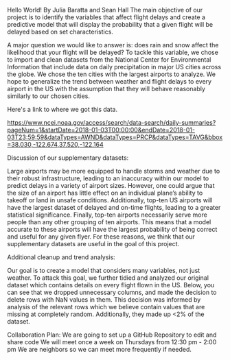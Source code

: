 Hello World! By Julia Baratta and Sean Hall
The main objective of our project is to identify the variables that affect flight delays and create a predictive model that will display the probability that a given flight will be delayed based on set characteristics.

 

A major question we would like to answer is: does rain and snow affect the likelihood that your flight will be delayed? To tackle this variable, we chose to import and clean datasets from the National Center for Environmental Information that include data on daily precipitation in major US cities across the globe. We chose the ten cities with the largest airports to analyze. We hope to generalize the trend between weather and flight delays to every airport in the US with the assumption that they will behave reasonably similarly to our chosen cities.

 

Here's a link to where we got this data.

 

https://www.ncei.noaa.gov/access/search/data-search/daily-summaries?pageNum=1&startDate=2018-01-03T00:00:00&endDate=2018-01-03T23:59:59&dataTypes=AWND&dataTypes=PRCP&dataTypes=TAVG&bbox=38.030,-122.674,37.520,-122.164

 

Discussion of our supplementary datasets:

Large airports may be more equipped to handle storms and weather due to their robust infrastructure, leading to an inaccuracy within our model to predict delays in a variety of airport sizes. However, one could argue that the size of an airport has little effect on an individual plane’s ability to takeoff or land in unsafe conditions. Additionally, top-ten US airports will have the largest dataset of delayed and on-time flights, leading to a greater statistical significance. Finally, top-ten airports necessarily serve more people than any other grouping of ten airports. This means that a model accurate to these airports will have the largest probability of being correct and useful for any given flyer. For these reasons, we think that our supplementary datasets are useful in the goal of this project.

 

Additional cleanup and trend analysis:

Our goal is to create a model that considers many variables, not just weather. To attack this goal, we further tidied and analyzed our original dataset which contains details on every flight flown in the US. Below, you can see that we dropped unnecessary columns, and made the decision to delete rows with NaN values in them. This decision was informed by analysis of the relevant rows which we believe contain values that are missing at completely random. Additionally, they made up <2% of the dataset.

Collaboration Plan: 
We are going to set up a GitHub Repository to edit and share code
We will meet once a week on Thursdays from 12:30 pm - 2:00 pm 
We are neighbors so we can meet more frequently if needed. 



